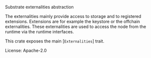 Substrate externalities abstraction

The externalities mainly provide access to storage and to registered extensions. Extensions
are for example the keystore or the offchain externalities. These externalities are used to
access the node from the runtime via the runtime interfaces.

This crate exposes the main [`Externalities`] trait.

License: Apache-2.0



